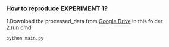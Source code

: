 ### How to reproduce EXPERIMENT 1?
1.Download the processed_data from [Google Drive](https://drive.google.com/drive/folders/1Gns9fULrYrqdFHZ8jASuUC9ItsRmbliq?usp=sharing) in this folder\
2.run cmd
```
python main.py
```
